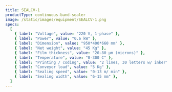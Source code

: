 ```yaml
---
title: SEALCV-1
productType: continuous-band-sealer
image: /static/images/equipment/SEALCV-1.png
specs:
  [
    { label: "Voltage", value: "220 V, 1-phase" },
    { label: "Power", value: "0.6 kW" },
    { label: "Dimension", value: "950*400*660 mm" },
    { label: "Net weight", value: "45 Kg" },
    { label: "Film thickness", value: "20-80 μm (microns)" },
    { label: "Temperature", value: "0-300 C" },
    { label: "Printing / coding", value: "2 lines, 30 letters w/ inker" },
    { label: "Conveyor load", value: "5 Kg" },
    { label: "Sealing speed", value: "0-13 m/ min" },
    { label: "Sealing width", value: "6-15 mm" },
  ]
---
```

